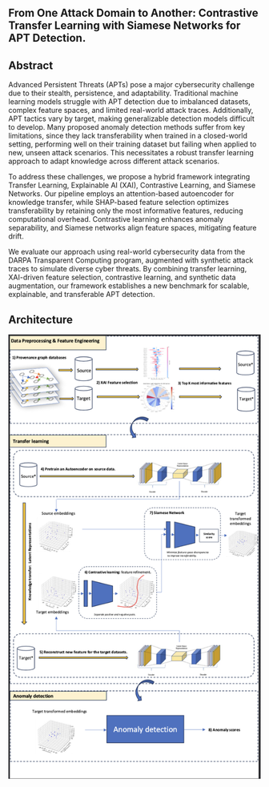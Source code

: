 ## From One Attack Domain to Another: Contrastive Transfer Learning with Siamese Networks for APT Detection.

## Abstract

Advanced Persistent Threats (APTs) pose a major cybersecurity challenge due to their stealth, persistence, and adaptability. Traditional machine learning models struggle with APT detection due to imbalanced datasets, complex feature spaces, and limited real-world attack traces. Additionally, APT tactics vary by target, making generalizable detection models difficult to develop. Many proposed anomaly detection methods suffer from key limitations, since they lack transferability when trained in a closed-world setting, performing well on their training dataset but failing when applied to new, unseen attack scenarios. This necessitates a robust transfer learning approach to adapt knowledge across different attack scenarios.

To address these challenges, we propose a hybrid framework integrating Transfer Learning, Explainable AI (XAI), Contrastive Learning, and Siamese Networks. Our pipeline employs an attention-based autoencoder for knowledge transfer, while SHAP-based feature selection optimizes transferability by retaining only the most informative features, reducing computational overhead. Contrastive learning enhances anomaly separability, and Siamese networks align feature spaces, mitigating feature drift.

We evaluate our approach using real-world cybersecurity data from the DARPA Transparent Computing program, augmented with synthetic attack traces to simulate diverse cyber threats. By combining transfer learning, XAI-driven feature selection, contrastive learning, and synthetic data augmentation, our framework establishes a new benchmark for scalable, explainable, and transferable APT detection.

## Architecture

![Architecture](https://github.com/tfapt/tf-apt/blob/main/figure/pipeline.png)
